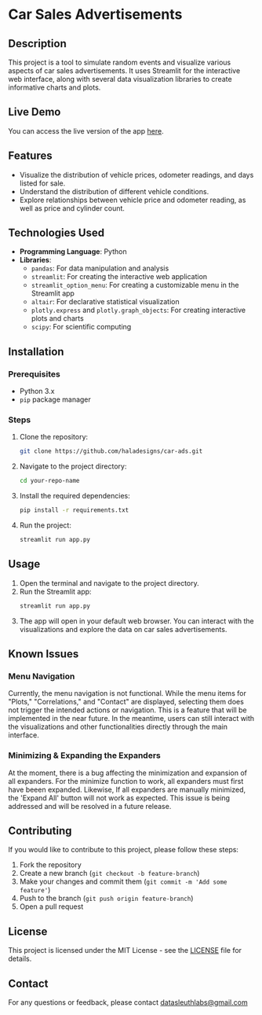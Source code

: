 # Car Sales Advertisements

## Description
This project is a tool to simulate random events and visualize various aspects of car sales advertisements. It uses Streamlit for the interactive web interface, along with several data visualization libraries to create informative charts and plots.

## Live Demo
You can access the live version of the app [here](https://car-ads-byzt.onrender.com).

## Features
- Visualize the distribution of vehicle prices, odometer readings, and days listed for sale.
- Understand the distribution of different vehicle conditions.
- Explore relationships between vehicle price and odometer reading, as well as price and cylinder count.

## Technologies Used
- **Programming Language**: Python
- **Libraries**:
  - `pandas`: For data manipulation and analysis
  - `streamlit`: For creating the interactive web application
  - `streamlit_option_menu`: For creating a customizable menu in the Streamlit app
  - `altair`: For declarative statistical visualization
  - `plotly.express` and `plotly.graph_objects`: For creating interactive plots and charts
  - `scipy`: For scientific computing

## Installation

### Prerequisites
- Python 3.x
- `pip` package manager

### Steps
1. Clone the repository:
    ```bash
    git clone https://github.com/haladesigns/car-ads.git
    ```
2. Navigate to the project directory:
    ```bash
    cd your-repo-name
    ```
3. Install the required dependencies:
    ```bash
    pip install -r requirements.txt
    ```
4. Run the project:
    ```bash
    streamlit run app.py
    ```

## Usage
1. Open the terminal and navigate to the project directory.
2. Run the Streamlit app:
    ```bash
    streamlit run app.py
    ```
3. The app will open in your default web browser. You can interact with the visualizations and explore the data on car sales advertisements.

## Known Issues

### Menu Navigation
Currently, the menu navigation is not functional. While the menu items for "Plots," "Correlations," and "Contact" are displayed, selecting them does not trigger the intended actions or navigation. This is a feature that will be implemented in the near future. In the meantime, users can still interact with the visualizations and other functionalities directly through the main interface.

### Minimizing & Expanding the Expanders
At the moment, there is a bug affecting the minimization and expansion of all expanders. For the minimize function to work, all expanders must first have beeen expanded. Likewise, If all expanders are manually minimized, the 'Expand All' button will not work as expected. This issue is being addressed and will be resolved in a future release.

## Contributing
If you would like to contribute to this project, please follow these steps:
1. Fork the repository
2. Create a new branch (`git checkout -b feature-branch`)
3. Make your changes and commit them (`git commit -m 'Add some feature'`)
4. Push to the branch (`git push origin feature-branch`)
5. Open a pull request

## License
This project is licensed under the MIT License - see the [LICENSE](LICENSE) file for details.

## Contact
For any questions or feedback, please contact datasleuthlabs@gmail.com
